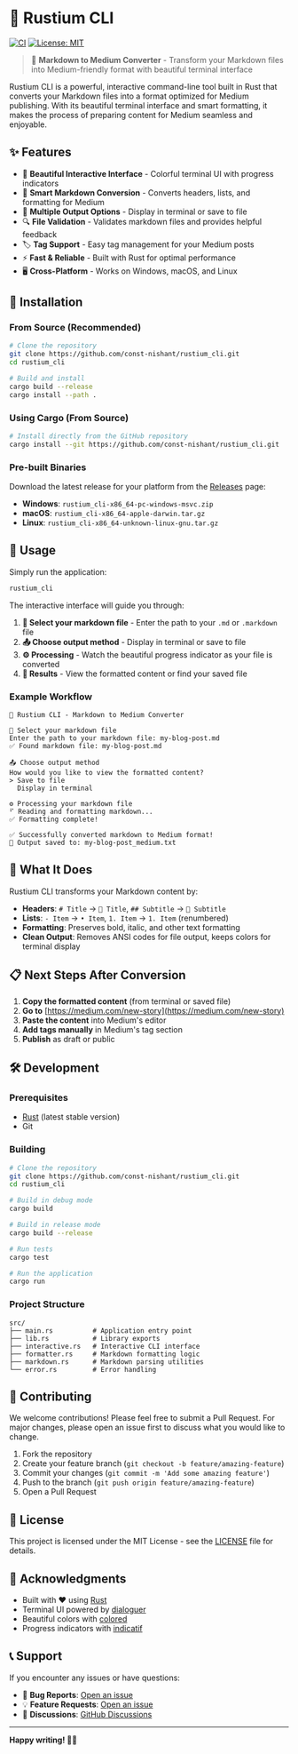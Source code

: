 # 🦀 Rustium CLI

[![CI](https://github.com/const-nishant/rustium_cli/workflows/CI/badge.svg)](https://github.com/const-nishant/rustium_cli/actions)
[![License: MIT](https://img.shields.io/badge/License-MIT-yellow.svg)](https://opensource.org/licenses/MIT)

> 📝 **Markdown to Medium Converter** - Transform your Markdown files into Medium-friendly format with beautiful terminal interface

Rustium CLI is a powerful, interactive command-line tool built in Rust that converts your Markdown files into a format optimized for Medium publishing. With its beautiful terminal interface and smart formatting, it makes the process of preparing content for Medium seamless and enjoyable.

## ✨ Features

- 🎨 **Beautiful Interactive Interface** - Colorful terminal UI with progress indicators
- 📝 **Smart Markdown Conversion** - Converts headers, lists, and formatting for Medium
- 💾 **Multiple Output Options** - Display in terminal or save to file
- 🔍 **File Validation** - Validates markdown files and provides helpful feedback
- 🏷️ **Tag Support** - Easy tag management for your Medium posts
- ⚡ **Fast & Reliable** - Built with Rust for optimal performance
- 🖥️ **Cross-Platform** - Works on Windows, macOS, and Linux

## 🚀 Installation

### From Source (Recommended)

```bash
# Clone the repository
git clone https://github.com/const-nishant/rustium_cli.git
cd rustium_cli

# Build and install
cargo build --release
cargo install --path .
```

### Using Cargo (From Source)

```bash
# Install directly from the GitHub repository
cargo install --git https://github.com/const-nishant/rustium_cli.git
```

### Pre-built Binaries

Download the latest release for your platform from the [Releases](https://github.com/const-nishant/rustium_cli/releases) page:

- **Windows**: `rustium_cli-x86_64-pc-windows-msvc.zip`
- **macOS**: `rustium_cli-x86_64-apple-darwin.tar.gz`
- **Linux**: `rustium_cli-x86_64-unknown-linux-gnu.tar.gz`

## 📖 Usage

Simply run the application:

```bash
rustium_cli
```

The interactive interface will guide you through:

1. **📝 Select your markdown file** - Enter the path to your `.md` or `.markdown` file
2. **📤 Choose output method** - Display in terminal or save to file
3. **⚙️ Processing** - Watch the beautiful progress indicator as your file is converted
4. **🎉 Results** - View the formatted content or find your saved file

### Example Workflow

```
🦀 Rustium CLI - Markdown to Medium Converter

📝 Select your markdown file
Enter the path to your markdown file: my-blog-post.md
✅ Found markdown file: my-blog-post.md

📤 Choose output method
How would you like to view the formatted content?
> Save to file
  Display in terminal

⚙️ Processing your markdown file
⠋ Reading and formatting markdown...
✅ Formatting complete!

✅ Successfully converted markdown to Medium format!
📄 Output saved to: my-blog-post_medium.txt
```

## 🎯 What It Does

Rustium CLI transforms your Markdown content by:

- **Headers**: `# Title` → `📝 Title`, `## Subtitle` → `📌 Subtitle`
- **Lists**: `- Item` → `• Item`, `1. Item` → `1. Item` (renumbered)
- **Formatting**: Preserves bold, italic, and other text formatting
- **Clean Output**: Removes ANSI codes for file output, keeps colors for terminal display

## 📋 Next Steps After Conversion

1. **Copy the formatted content** (from terminal or saved file)
2. **Go to** [https://medium.com/new-story](https://medium.com/new-story)
3. **Paste the content** into Medium's editor
4. **Add tags manually** in Medium's tag section
5. **Publish** as draft or public

## 🛠️ Development

### Prerequisites

- [Rust](https://rustup.rs/) (latest stable version)
- Git

### Building

```bash
# Clone the repository
git clone https://github.com/const-nishant/rustium_cli.git
cd rustium_cli

# Build in debug mode
cargo build

# Build in release mode
cargo build --release

# Run tests
cargo test

# Run the application
cargo run
```

### Project Structure

```
src/
├── main.rs          # Application entry point
├── lib.rs           # Library exports
├── interactive.rs   # Interactive CLI interface
├── formatter.rs     # Markdown formatting logic
├── markdown.rs      # Markdown parsing utilities
└── error.rs         # Error handling
```

## 🤝 Contributing

We welcome contributions! Please feel free to submit a Pull Request. For major changes, please open an issue first to discuss what you would like to change.

1. Fork the repository
2. Create your feature branch (`git checkout -b feature/amazing-feature`)
3. Commit your changes (`git commit -m 'Add some amazing feature'`)
4. Push to the branch (`git push origin feature/amazing-feature`)
5. Open a Pull Request

## 📝 License

This project is licensed under the MIT License - see the [LICENSE](LICENSE) file for details.

## 🙏 Acknowledgments

- Built with ❤️ using [Rust](https://www.rust-lang.org/)
- Terminal UI powered by [dialoguer](https://crates.io/crates/dialoguer)
- Beautiful colors with [colored](https://crates.io/crates/colored)
- Progress indicators with [indicatif](https://crates.io/crates/indicatif)

## 📞 Support

If you encounter any issues or have questions:

- 🐛 **Bug Reports**: [Open an issue](https://github.com/const-nishant/rustium_cli/issues)
- 💡 **Feature Requests**: [Open an issue](https://github.com/const-nishant/rustium_cli/issues)
- 💬 **Discussions**: [GitHub Discussions](https://github.com/const-nishant/rustium_cli/discussions)

---

**Happy writing! 🦀📝**
